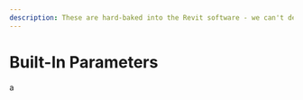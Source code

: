 ```yaml
---
description: These are hard-baked into the Revit software - we can't define or delete them
---
```


# Built-In Parameters

a

